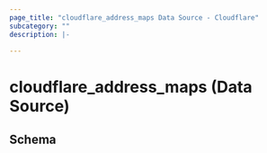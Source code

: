 ```yaml
---
page_title: "cloudflare_address_maps Data Source - Cloudflare"
subcategory: ""
description: |-
  
---
```


# cloudflare_address_maps (Data Source)




<!-- schema generated by tfplugindocs -->
## Schema


